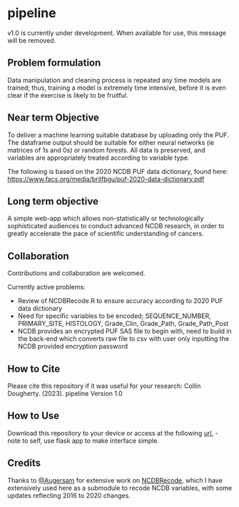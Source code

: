 # pipeline
v1.0 is currently under development. When available for use, this message will be removed.

## Problem formulation 
Data manipulation and cleaning process is repeated any time models are trained; thus, training a model is extremely time intensive, before it is even clear if the exercise is likely to be fruitful. 

## Near term Objective
To deliver a machine learning suitable database by uploading only the PUF. The dataframe output should be suitable for either neural networks (ie matrices of 1s and 0s) or random forests. All data is preserved, and variables are appropriately treated according to variable type.

The following is based on the 2020 NCDB PUF data dictionary, found here: https://www.facs.org/media/brilfbgu/puf-2020-data-dictionary.pdf

## Long term objective
A simple web-app which allows non-statistically or technologically sophisticated audiences to conduct advanced NCDB research, in order to greatly accelerate the pace of scientific understanding of cancers.

## Collaboration
Contributions and collaboration are welcomed.

Currently active problems:
- Review of NCDBRecode.R to ensure accuracy according to 2020 PUF data dictionary
- Need for specific variables to be encoded; SEQUENCE_NUMBER, PRIMARY_SITE, HISTOLOGY, Grade_Clin, Grade_Path, Grade_Path_Post
- NCDB provides an encrypted PUF SAS file to begin with, need to build in the back-end which converts raw file to csv with user only inputting the NCDB provided encryption password

## How to Cite
Please cite this repository if it was useful for your research:
Collin Dougherty. (2023). pipeline Version 1.0

## How to Use
Download this repository to your device or access at the following [url.]() - note to self, use flask app to make interface simple.

## Credits
Thanks to [@Augersam](https://github.com/augersam) for extensive work on [NCDBRecode](https://github.com/augersam/NCDBRecode), which I have extensively used here as a submodule to recode NCDB variables, with some updates reflecting 2016 to 2020 changes.
